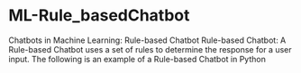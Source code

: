 # ML-Rule_basedChatbot
Chatbots in Machine Learning: Rule-based Chatbot
Rule-based Chatbot: A Rule-based Chatbot uses a set of rules to determine the response for a user input. The following is an example of a Rule-based Chatbot in Python
